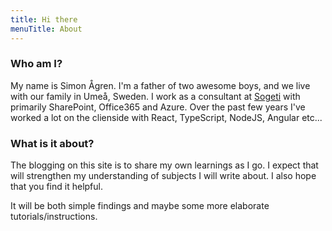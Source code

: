 ```yaml
---
title: Hi there
menuTitle: About
---
```


### Who am I?

My name is Simon Ågren. I'm a father of two awesome boys, and we live with our family in Umeå, Sweden. 
I work as a consultant at [Sogeti](http://www.sogeti.com) with primarily SharePoint, Office365 and Azure. Over the past few years I've worked a lot on the clienside with React, TypeScript, NodeJS, Angular etc...

### What is it about?

The blogging on this site is to share my own learnings as I go. I expect that will strengthen my understanding of subjects I will write about. I also hope that you find it helpful.

It will be both simple findings and maybe some more elaborate tutorials/instructions.

